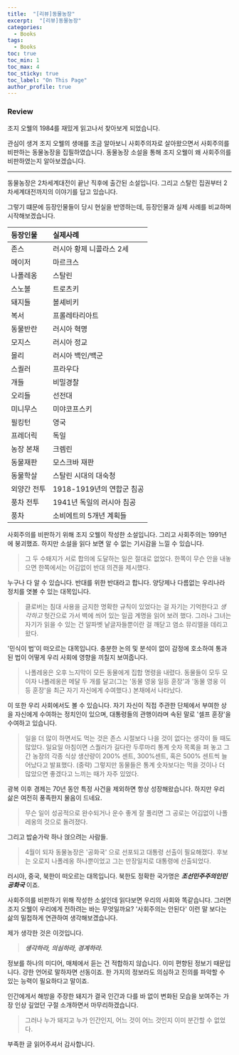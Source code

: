 ```yaml
---
title:  "[리뷰]동물농장"
excerpt:  "[리뷰]동물농장"
categories:
  - Books
tags:
  - Books
toc: true
toc_min: 1
toc_max: 4
toc_sticky: true
toc_label: "On This Page"
author_profile: true
---
```


### Review

조지 오웰의 1984를 재밌게 읽고나서 찾아보게 되었습니다.

관심이 생겨 조지 오웰의 생애를 조금 알아보니 사회주의자로 살아왔으면서 사회주의를 비판하는 동물농장을 집필하였습니다. 동물농장 소설을 통해 조지 오웰이 왜 사회주의를 비판하였는지 알아보겠습니다.

---

동물농장은 2차세계대전이 끝난 직후에 출간된 소설입니다. 그리고 스탈린 집권부터 2차세계대전까지의 이야기를 담고 있습니다.

그렇기 떄문에 등장인물들이 당시 현실을 반영하는데, 등장인물과 실제 사례를 비교하며 시작해보겠습니다.

|등장인물|실제사례|
|:--|:--|
|존스|러시아 황제 니콜라스 2세|
|메이저|마르크스|
|나폴레옹|스탈린|
|스노볼|트로츠키|
|돼지들|볼셰비키|
|복서|프롤레타리아트|
|동물반란|러시아 혁명|
|모지스|러시아 정교|
|몰리|러시아 백인/백군|
|스퀄러|프라우다|
|개들|비밀경찰|
|오리들|선전대|
|미니무스|미야코프스키|
|필킹턴|영국|
|프레더릭|독일|
|농장 본채|크렘린|
|동물재판|모스크바 재판|
|동물학살|스탈린 시대의 대숙청|
|외양간 전투|1918-1919년의 연합군 침공|
|풍차 전투|1941년 독일의 러시아 침공|
|풍차|소비에트의 5개년 계획들|

사회주의를 비판하기 위해 조지 오웰이 작성한 소설입니다. 그리고 사회주의는 1991년에 붕괴했죠. 하지만 소설을 읽다 보면 알 수 없는 기시감을 느낄 수 있습니다.

> 그 두 수퇘지가 서로 합의에 도달하는 일은 절대로 없었다. 한쪽이 무슨 안을 내놓으면 한쪽에서는 어김없이 반대 의견을 제시했다.

누구나 다 알 수 있습니다. 반대를 위한 반대라고 합니다. 양당제나 다름없는 우리나라 정치를 엿볼 수 있는 대목입니다.

> 클로버는 침대 사용을 금지한 명확한 규칙이 있었다는 걸 자기는 기억한다고 *생각하고* 헛간으로 가서 벽에 씌어 있는 일곱 계명을 읽어 보려 했다. 그러나 그녀는 자기가 읽을 수 있는 건 알파벳 낱글자들뿐이란 걸 깨닫고 염소 뮤리엘을 데리고 왔다.

'민식이 법'이 떠오르는 대목입니다. 충분한 논의 및 분석이 없이 감정에 호소하여 통과된 법이 어떻게 우리 사회에 영향을 끼칠지 보여줍니다.

> 나폴레옹은 오후 느지막이 모든 동물에게 집합 명령을 내렸다. 동물들이 모두 모이자 나폴레옹은 메달 두 개를 달고(그는 '동물 영웅 일등 훈장'과 '동물 영웅 이등 훈장'을 최근 자기 자신에게 수여했다.) 본채에서 나타났다.

이 또한 우리 사회에서도 볼 수 있습니다. 자기 자신이 직접 주관한 단체에서 부여한 상을 자신에게 수여하는 정치인이 있으며, 대통령들의 관행이라며 속된 말로 '셀프 훈장'을 수여하고 있습니다.

> 일을 더 많이 하면서도 먹는 것은 존스 시절보다 나을 것이 없다는 생각이 들 때도 많았다. 일요일 아침이면 스퀄러가 길다란 두루마리 통계 숫자 목록을 펴 놓고 그간 농장의 각종 식상 생산량이 200% 센트, 300%센트, 혹은 500% 센트씩 늘어났다고 발표했다. (중략) 그렇지만 동물들은 통계 숫자보다는 먹을 것이나 더 많았으면 좋겠다고 느끼는 때가 자주 있었다.

광복 이후 경제는 70년 동안 특정 사건을 제외하면 항상 성장해왔습니다. 하지만 우리 삶은 여전히 풍족한지 물음이 드네요.

> 무슨 일이 성공적으로 완수되거나 운수 좋게 잘 풀리면 그 공로는 어김없이 나폴레옹의 것으로 돌려졌다.

그리고 밥숟가락 하나 얹으려는 사람들.

> 4월이 되자 동물농장은 '공화국' 으로 선포되고 대통령 선출이 필요해졌다. 후보는 오로지 나폴레옹 하나뿐이었고 그는 만장일치로 대통령에 선출되었다.

러시아, 중국, 북한이 떠오르는 대목입니다. 북한도 정확한 국가명은 ***조선민주주의인민공화국*** 이죠.

사회주의를 비판하기 위해 작성한 소설인데 읽다보면 우리의 사회와 똑같습니다. 그러면 조지 오웰이 우리에게 전하려는 바는 무엇일까요? '사회주의는 안된다' 이런 말 보다는 삶의 밀접하게 연관하여 생각해보겠습니다.

제가 생각한 것은 이것입니다.

> ***생각하라, 의심하라, 경계하라.***

정보를 하나의 미디어, 매체에서 듣는 건 적합하지 않습니다. 이미 편향된 정보기 때문입니다. 강한 언어로 말하자면 선동이죠. 한 가지의 정보라도 의심하고 진의를 파악할 수 있는 능력이 필요하다고 말이죠.

인간에게서 해방을 주장한 돼지가 결국 인간과 다를 바 없이 변화된 모습을 보여주는 가장 인상 깊었던 구절 소개하면서 마무리하겠습니다.

> 그러나 누가 돼지고 누가 인간인지, 어느 것이 어느 것인지 이미 분간할 수 없었다.

부족한 글 읽어주셔서 감사합니다.
